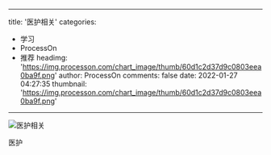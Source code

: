 
---
title: '医护相关'
categories: 
 - 学习
 - ProcessOn
 - 推荐
headimg: 'https://img.processon.com/chart_image/thumb/60d1c2d37d9c0803eea0ba9f.png'
author: ProcessOn
comments: false
date: 2022-01-27 04:27:35
thumbnail: 'https://img.processon.com/chart_image/thumb/60d1c2d37d9c0803eea0ba9f.png'
---

<div>   
<img class="thumb" alt="医护相关" src="https://img.processon.com/chart_image/thumb/60d1c2d37d9c0803eea0ba9f.png" referrerpolicy="no-referrer">
<p>医护</p>  
</div>
            